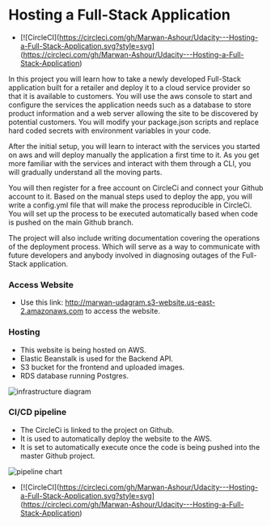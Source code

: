 # Hosting a Full-Stack Application

* [![CircleCI](https://circleci.com/gh/Marwan-Ashour/Udacity---Hosting-a-Full-Stack-Application.svg?style=svg]
(https://circleci.com/gh/Marwan-Ashour/Udacity---Hosting-a-Full-Stack-Application)



In this project you will learn how to take a newly developed Full-Stack application built for a retailer and deploy it to a cloud service provider so that it is available to customers. You will use the aws console to start and configure the services the application needs such as a database to store product information and a web server allowing the site to be discovered by potential customers. You will modify your package.json scripts and replace hard coded secrets with environment variables in your code.

After the initial setup, you will learn to interact with the services you started on aws and will deploy manually the application a first time to it. As you get more familiar with the services and interact with them through a CLI, you will gradually understand all the moving parts.

You will then register for a free account on CircleCi and connect your Github account to it. Based on the manual steps used to deploy the app, you will write a config.yml file that will make the process reproducible in CircleCi. You will set up the process to be executed automatically based when code is pushed on the main Github branch.

The project will also include writing documentation covering the operations of the deployment process. Which will serve as a way to communicate with future developers and anybody involved in diagnosing outages of the Full-Stack application.

### Access Website

* Use this link: http://marwan-udagram.s3-website.us-east-2.amazonaws.com to access the website.

### Hosting

* This website is being hosted on AWS.
* Elastic Beanstalk is used for the Backend API.
* S3 bucket for the frontend and uploaded images.
* RDS database running Postgres.


![infrastructure diagram](https://user-images.githubusercontent.com/92494162/153777567-168542b9-642d-445a-887a-a6e2be42c3e3.png)

### CI/CD pipeline
* The CircleCi is linked to the project on Github.
* It is used to automatically deploy the website to the AWS.
* It is set to automatically execute once the code is being pushed into the master Github project.

![pipeline chart](https://user-images.githubusercontent.com/92494162/153777618-7a5d37fe-8d97-4ea9-9079-3dc88608d748.png)

* [![CircleCI](https://circleci.com/gh/Marwan-Ashour/Udacity---Hosting-a-Full-Stack-Application.svg?style=svg]
(https://circleci.com/gh/Marwan-Ashour/Udacity---Hosting-a-Full-Stack-Application)


